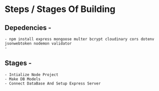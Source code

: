 # Steps / Stages Of Building
## Depedencies - 
    - npm install express mongoose multer bcrypt cloudinary cors dotenv jsonwebtoken nodemon validator
    -
## Stages - 
    - Intialize Node Project
    - Make DB Models
    - Connect DataBase And Setup Express Server